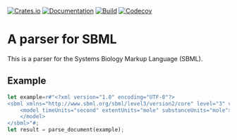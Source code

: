 [![Crates.io](https://img.shields.io/crates/v/rust_sbml.svg)](https://crates.io/crates/rust_sbml)
[![Documentation](https://docs.rs/rust_sbml/badge.svg)](https://docs.rs/rust_sbml/)
[![Build](https://github.com/carraascomj/rust_sbml/workflows/build/badge.svg)](https://github.com/carrascomj/rust_sbml)
[![Codecov](https://codecov.io/github/carrascomj/rust_sbml/coverage.svg?branch=trunk)](https://codecov.io/gh/carrascomj/rust_sbml)

# A parser for SBML
This is a parser for the Systems Biology Markup Language (SBML).

## Example
```rust
let example=r#"<?xml version="1.0" encoding="UTF-8"?>
<sbml xmlns="http://www.sbml.org/sbml/level3/version2/core" level="3" version="2">
    <model timeUnits="second" extentUnits="mole" substanceUnits="mole">
    </model>
</sbml>"#;
let result = parse_document(example);
```
